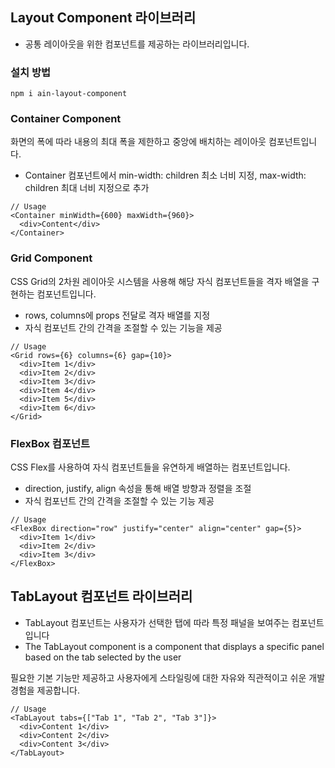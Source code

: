 ## Layout Component 라이브러리

- 공통 레이아웃을 위한 컴포넌트를 제공하는 라이브러리입니다.

### 설치 방법

```
npm i ain-layout-component
```

### Container Component

화면의 폭에 따라 내용의 최대 폭을 제한하고 중앙에 배치하는 레이아웃 컴포넌트입니다.

- Container 컴포넌트에서 min-width: children 최소 너비 지정, max-width: children 최대 너비 지정으로 추가

```tsx
// Usage
<Container minWidth={600} maxWidth={960}>
  <div>Content</div>
</Container>
```

### Grid Component

CSS Grid의 2차원 레이아웃 시스템을 사용해 해당 자식 컴포넌트들을 격자 배열을 구현하는 컴포넌트입니다.

- rows, columns에 props 전달로 격자 배열를 지정
- 자식 컴포넌트 간의 간격을 조절할 수 있는 기능을 제공

```tsx
// Usage
<Grid rows={6} columns={6} gap={10}>
  <div>Item 1</div>
  <div>Item 2</div>
  <div>Item 3</div>
  <div>Item 4</div>
  <div>Item 5</div>
  <div>Item 6</div>
</Grid>
```

### FlexBox 컴포넌트

CSS Flex를 사용하여 자식 컴포넌트들을 유연하게 배열하는 컴포넌트입니다.

- direction, justify, align 속성을 통해 배열 방향과 정렬을 조절
- 자식 컴포넌트 간의 간격을 조절할 수 있는 기능 제공

```tsx
// Usage
<FlexBox direction="row" justify="center" align="center" gap={5}>
  <div>Item 1</div>
  <div>Item 2</div>
  <div>Item 3</div>
</FlexBox>
```

## TabLayout 컴포넌트 라이브러리

- TabLayout 컴포넌트는 사용자가 선택한 탭에 따라 특정 패널을 보여주는 컴포넌트입니다
- The TabLayout component is a component that displays a specific panel based on the tab selected by the user

필요한 기본 기능만 제공하고 사용자에게 스타일링에 대한 자유와 직관적이고 쉬운 개발 경험을 제공합니다.

```tsx
// Usage
<TabLayout tabs={["Tab 1", "Tab 2", "Tab 3"]}>
  <div>Content 1</div>
  <div>Content 2</div>
  <div>Content 3</div>
</TabLayout>
```
